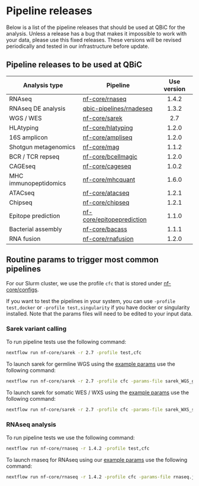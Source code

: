 # Pipeline releases

Below is a list of the pipeline releases that should be used at QBiC for the analysis.
Unless a release has a bug that makes it impossible to work with your data, please use this fixed releases.
These versions will be revised periodically and tested in our infrastructure before update.

## Pipeline releases to be used at QBiC

| Analysis type         | Pipeline                                                              | Use version |
|-----------------------|-----------------------------------------------------------------------|:-----------:|
| RNAseq                | [nf-core/rnaseq](https://nf-co.re/rnaseq/1.4.2)                               |    1.4.2    |
| RNAseq DE analysis    | [qbic-pipelines/rnadeseq](https://github.com/qbic-pipelines/rnadeseq) |    1.3.2    |
| WGS / WES             | [nf-core/sarek](https://nf-co.re/sarek/2.7)                                 |    2.7    |
| HLAtyping             | [nf-core/hlatyping](https://nf-co.re/hlatyping/1.2.0)                         |    1.2.0    |
| 16S amplicon          | [nf-core/ampliseq](https://nf-co.re/ampliseq/1.2.0)                           |    1.2.0    |
| Shotgun metagenomics  | [nf-core/mag](https://nf-co.re/mag/1.1.2)                                     |    1.1.2    |
| BCR / TCR repseq      | [nf-core/bcellmagic](https://nf-co.re/bcellmagic/1.2.0)                       |    1.2.0    |
| CAGEseq               | [nf-core/cageseq](https://nf-co.re/cageseq/1.0.2)                             |    1.0.2    |
| MHC immunopeptidomics | [nf-core/mhcquant](https://nf-co.re/mhcquant/1.6.0)                           |    1.6.0    |
| ATACseq               | [nf-core/atacseq](https://nf-co.re/atacseq/1.2.1)                             |    1.2.1    |
| Chipseq               | [nf-core/chipseq](https://nf-co.re/chipseq/1.2.1)                             |    1.2.1    |
| Epitope prediction    | [nf-core/epitopeprediction](https://nf-co.re/epitopeprediction/1.1.0)         |    1.1.0    |
| Bacterial assembly    | [nf-core/bacass](https://nf-co.re/bacass/1.1.1)                               |    1.1.1    |
| RNA fusion            | [nf-core/rnafusion](https://nf-co.re/rnafusion/1.2.0)                         |    1.2.0    |

## Routine params to trigger most common pipelines

For our Slurm cluster, we use the profile `cfc` that is stored under [nf-core/configs](https://github.com/nf-core/configs/blob/master/conf/cfc.config).

If you want to test the pipelines in your system, you can use `-profile test,docker` or `-profile test,singularity` if you have docker or singularity installed. Note that the params files will need to be edited to your input data.

### Sarek variant calling

To run pipeline tests use the following command:

```bash
nextflow run nf-core/sarek -r 2.7 -profile test,cfc
```

To launch sarek for germline WGS using the [example params](https://github.com/qbic-pipelines/pipeline-docs/blob/master/docs/params/sarek_WGS_germline.json) use the following command:

```bash
nextflow run nf-core/sarek -r 2.7 -profile cfc -params-file sarek_WGS_germline.json
```

To launch sarek for somatic WES / WXS using the [example params](https://github.com/qbic-pipelines/pipeline-docs/blob/master/docs/params/sarek_WXS_somatic.json) use the following command:

```bash
nextflow run nf-core/sarek -r 2.7 -profile cfc -params-file sarek_WXS_somatic.json
```

### RNAseq analysis

To run pipeline tests we use the following command:

```bash
nextflow run nf-core/rnaseq -r 1.4.2 -profile test,cfc
```

To launch rnaseq for RNAseq using our [example params](https://github.com/qbic-pipelines/pipeline-docs/blob/master/docs/params/rnaseq.json) use the following command:

```bash
nextflow run nf-core/rnaseq -r 1.4.2 -profile cfc -params-file rnaseq.json
```
